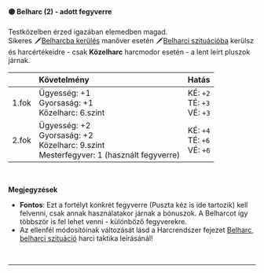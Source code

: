 #### 🟣 Belharc (2) - adott fegyverre
Testközelben érzed igazában elemedben magad.<br />Sikeres 🗡️[Belharcba kerülés](../055_05_manoverek.md#%EF%B8%8Fbelharcba-ker%C3%BCl%C3%A9s) manőver esetén 🗡️[Belharci szituációba](../055_02_harci_taktikak.md#belharc-belharci-szitu%C3%A1ci%C3%B3) kerülsz és harcértékeidre - csak **Közelharc** harcmodor esetén - a lent leírt pluszok járnak.

| |  Követelmény | Hatás  |
| :----------- | :----------- | :----------- |
| 1.fok | Ügyesség:&nbsp;+1<br /> Gyorsaság:&nbsp;+1<br /> Közelharc:&nbsp;6.szint<br />|  KÉ:&nbsp;`+2`<br />TÉ:&nbsp;`+3`<br />VÉ:&nbsp;`+3`<br />|
| 2.fok | Ügyesség:&nbsp;+2<br /> Gyorsaság:&nbsp;+2<br /> Közelharc:&nbsp;9.szint<br /> Mesterfegyver:&nbsp;1  (használt fegyverre)<br />| KÉ:&nbsp;`+4`<br />TÉ:&nbsp;`+6`<br />VÉ:&nbsp;`+6`<br />|

<br />

**Megjegyzések**

- **Fontos**: Ezt a fortélyt konkrét fegyverre (Puszta kéz is ide tartozik) kell felvenni, csak annak használatakor járnak a bónuszok. A Belharcot így többször is fel lehet venni - különböző fegyverekre.
- Az ellenfél módosítóinak változását lásd a Harcrendszer fejezet [Belharc, belharci szituáció](055_02_harci_taktikak.md#belharc-belharci-szitu%C3%A1ci%C3%B3) harci taktika leírásánál!

<br />

---
